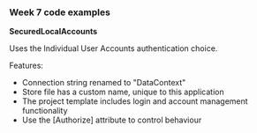 ### Week 7 code examples

**SecuredLocalAccounts**

Uses the Individual User Accounts authentication choice.

Features:
- Connection string renamed to "DataContext"
- Store file has a custom name, unique to this application
- The project template includes login and account management functionality
- Use the [Authorize] attribute to control behaviour
